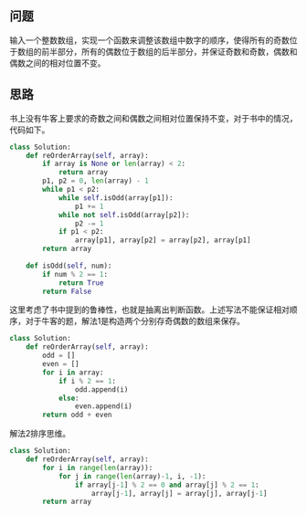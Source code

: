 ## 问题
输入一个整数数组，实现一个函数来调整该数组中数字的顺序，使得所有的奇数位于数组的前半部分，所有的偶数位于数组的后半部分，并保证奇数和奇数，偶数和偶数之间的相对位置不变。

## 思路
书上没有牛客上要求的奇数之间和偶数之间相对位置保持不变，对于书中的情况，代码如下。
```python
class Solution:
    def reOrderArray(self, array):
        if array is None or len(array) < 2:
            return array
        p1, p2 = 0, len(array) - 1
        while p1 < p2:
            while self.isOdd(array[p1]):
                p1 += 1
            while not self.isOdd(array[p2]):
                p2 -= 1
            if p1 < p2:
                array[p1], array[p2] = array[p2], array[p1]
        return array
    
    def isOdd(self, num):
        if num % 2 == 1:
            return True
        return False
```
这里考虑了书中提到的鲁棒性，也就是抽离出判断函数。上述写法不能保证相对顺序，对于牛客的题，解法1是构造两个分别存奇偶数的数组来保存。
```python
class Solution:
    def reOrderArray(self, array):
        odd = []
        even = []
        for i in array:
            if i % 2 == 1:
                odd.append(i)
            else:
                even.append(i)
        return odd + even
```
解法2排序思维。
```python
class Solution:
    def reOrderArray(self, array):
        for i in range(len(array)):
            for j in range(len(array)-1, i, -1):
                if array[j-1] % 2 == 0 and array[j] % 2 == 1:
                    array[j-1], array[j] = array[j], array[j-1]
        return array
```
